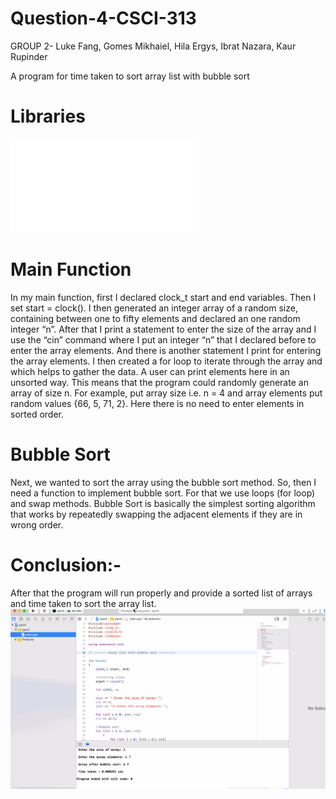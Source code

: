 # Question-4-CSCI-313
GROUP 2- Luke Fang, Gomes Mikhaiel, Hila Ergys, Ibrat Nazara, Kaur Rupinder

A program for time taken to sort array list with bubble sort

# Libraries 

![alt text](downloads/lib.pdf)

# Main Function
In my main function, first I declared clock_t start and end variables. Then I set start = clock(). I then generated an integer array of a random size, containing between one to fifty elements and declared an one random integer “n”. After that I print a statement to enter the size of the array and I use the “cin” command where I put an integer “n” that I declared before to enter the array elements. And there is another statement I print for entering the array elements. I then created a for loop to iterate through the array and which helps to gather the data. A user can print elements here in an unsorted way. This means that the program could randomly generate an array of size n. For example, put array size i.e. n = 4 and array elements put random values {66, 5, 71, 2}. Here there is no need to enter elements in sorted order. 



# Bubble Sort
Next, we wanted to sort the array using the bubble sort method. So, then I need a function to implement bubble sort. For that we use loops (for loop) and swap methods. Bubble Sort is basically the simplest sorting algorithm that works by repeatedly swapping the adjacent elements if they are in wrong order. 
  


# Conclusion:- 
After that the program will run properly and provide a sorted list of arrays and time taken to sort the array list.
![](part-4.gif)
